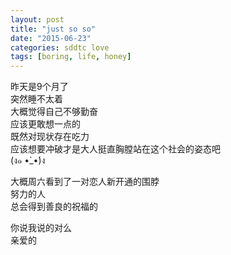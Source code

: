 ```yaml
---
layout: post
title: "just so so"
date: "2015-06-23"
categories: sddtc love
tags: [boring, life, honey]
---
```


昨天是9个月了  
突然睡不太着  
大概觉得自己不够勤奋  
应该更敢想一点的  
既然对现状存在吃力  
应该想要冲破才是大人挺直胸膛站在这个社会的姿态吧  
(ง๑ •̀_•́)ง  

大概周六看到了一对恋人新开通的围脖  
努力的人  
总会得到善良的祝福的  

你说我说的对么  
亲爱的  
 
